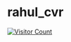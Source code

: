 # rahul_cvr
[![Visitor Count](https://visitor-badge.glitch.me/badge?page_id=YOUR_GITHUB_USERNAME.YOUR_REPOSITORY)](https://github.com/YOUR_GITHUB_USERNAME/YOUR_REPOSITORY)
